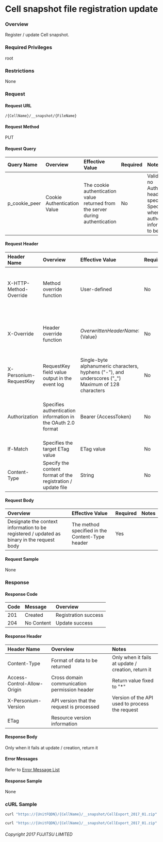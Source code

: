 # Cell snapshot file registration update

### Overview

Register / update Cell snapshot.

### Required Privileges

root

### Restrictions

None

### Request

#### Request URL

```
/{CellName}/__snapshot/{FileName}
```

#### Request Method

PUT

#### Request Query

| Query Name    |   Overview                    |   Effective Value                                                                |   Required |   Notes                                                                                                                |
|:-- |:-- |:-- |:-- |:-- |
| p_cookie_peer |   Cookie Authentication Value |   The cookie authentication value returned from the server during authentication |   No       |   Valid only if no Authorization header specified  Specify this when cookie authentication information is to be used   |

#### Request Header

| Header Name            |   Overview                                                     |   Effective Value                                                                                      |   Required |   Notes                                                                                                                      |
|:-- |:-- |:-- |:-- |:-- |
| X-HTTP-Method-Override |   Method override function                                     |   User-defined                                                                                         |   No       |   Specifying this value in a request with the POST method indicates that the specified value is used as the method           |
| X-Override             |   Header override function                                     |   ${OverwrittenHeaderName}:${Value}                                                                    |   No       |   The normal HTTP header value is overwritten. Specify multiple X-Override headers for the overwriting of multiple headers   |
| X-Personium-RequestKey |   RequestKey field value output in the event log               |   Single-byte alphanumeric characters, hyphens ("-"), and underscores ("_")  Maximum of 128 characters |   No       |   PCS-${UNIXtime} by default  Supported in V 1.1.7 and later                                                                 |
| Authorization          |   Specifies authentication information in the OAuth 2.0 format |   Bearer {AccessToken}                                                                                 |   No       |   * Authentication tokens are the tokens acquired using the Authentication Token Acquisition API                             |
| If-Match               |   Specifies the target ETag value                              |   ETag value                                                                                           |   No       |   [*] by default                                                                                                             |
| Content-Type           |   Specify the content format of the registration / update file |   String                                                                                               |   No       |   When registering and updating in ZIP format  Content-Type:application/zip                                                  |

#### Request Body

| Overview                                                                                   |   Effective Value                                 |   Required |   Notes   |
|:-- |:-- |:-- |:-- |
| Designate the context information to be registered / updated as binary in the request body |   The method specified in the Content-Type header |   Yes      |           |

#### Request Sample

None

### Response

#### Response Code

| Code |   Message    |   Overview               |
|:-- |:-- |:-- |
| 201  |   Created    |   Registration success   |
| 204  |   No Content |   Update success         |

#### Response Header

| Header Name                 |   Overview                                     |   Notes                                                |
|:-- |:-- |:-- |
| Content-Type                |   Format of data to be returned                |   Only when it fails at update / creation, return it   |
| Access-Control-Allow-Origin |   Cross domain communication permission header |   Return value fixed to "*"                            |
| X-Personium-Version         |   API version that the request is processed    |   Version of the API used to process the request       |
| ETag                        |   Resource version information                 |                                                        |

#### Response Body

Only when it fails at update / creation, return it

#### Error Messages

Refer to [Error Message List](004_Error_Messages.html)

#### Response Sample

None

### cURL Sample

```sh
curl "https://{UnitFQDN}/{CellName}/__snapshot/CellExport_2017_01.zip" -X PUT -i -H 'Authorization: Bearer {AccessToken}' -H 'Accept: application/json' -d '{File contents}'
```

```sh
curl "https://{UnitFQDN}/{CellName}/__snapshot/CellExport_2017_01.zip" -X PUT -i -H 'Authorization: Bearer {AccessToken}' -H 'Accept: application/json' -T "/home/user/CellExport.zip"
```

###### Copyright 2017 FUJITSU LIMITED